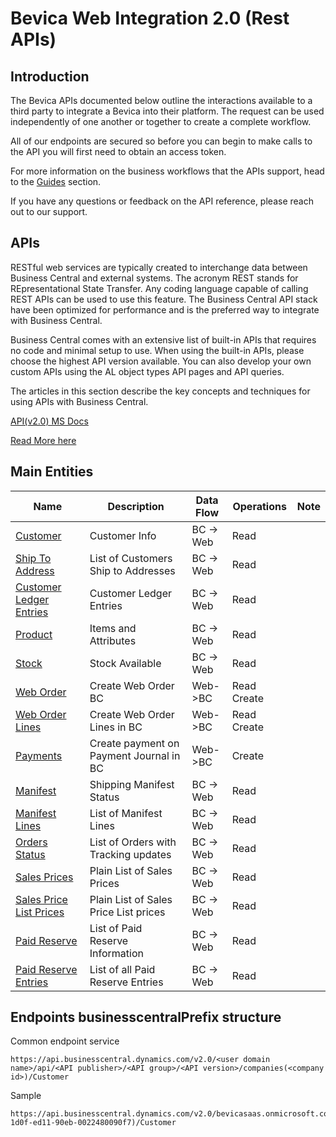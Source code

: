 # Bevica Web Integration 2.0 (Rest APIs)


## Introduction

The Bevica APIs documented below outline the interactions available to a third party to integrate a Bevica into their platform.
 The  request can be used independently of one another or together to create a complete workflow.

All of our endpoints are secured so before you can begin to make calls to the API you will first need to obtain an access token.

For more information on the business workflows that the APIs support, head to the [Guides](https://tvisiontech.freshdesk.com/) section.

If you have any questions or feedback on the API reference, please reach out to our support.

## APIs

RESTful web services are typically created to interchange data between Business Central and external systems. The acronym REST stands for REpresentational State Transfer. Any coding language capable of calling REST APIs can be used to use this feature. The Business Central API stack have been optimized for performance and is the preferred way to integrate with Business Central.

Business Central comes with an extensive list of built-in APIs that requires no code and minimal setup to use. When using the built-in APIs, please choose the highest API version available. You can also develop your own custom APIs using the AL object types API pages and API queries.

The articles in this section describe the key concepts and techniques for using APIs with Business Central.

[API(v2.0) MS Docs](https://docs.microsoft.com/en-us/dynamics365/business-central/dev-itpro/api-reference/v2.0/)


[Read More here](/Docs/README.md)

## Main Entities

| Name | Description | Data Flow | Operations | Note|
| ----------- | ----------- | ----------- | -------- | ---------- |
| [Customer](/Docs/APIs/Get-Customer.md) | Customer Info| BC -> Web | Read | |
| [Ship To Address](/Docs/APIs/Get-Ship-To-Address) | List of Customers Ship to Addresses | BC -> Web | Read | |
| [Customer Ledger Entries](/Docs/APIs/Get-Customer-Ledger-Entries) | Customer Ledger Entries | BC -> Web | Read | | 
| [Product](/Docs/APIs/Get-Products) | Items and Attributes | BC -> Web | Read | |
| [Stock](/Docs/APIs/Get-Stock) | Stock Available  | BC -> Web | Read | |
| [Web Order](/Docs/APIs/Create-Web-Order) | Create Web Order BC | Web->BC    | Read Create | |
| [Web Order Lines](#/Docs/APIs/Create-Web-Order-Lines) | Create Web Order Lines in BC | Web->BC    | Read Create | |
| [Payments](/Docs/APIs/Create-Payment) | Create payment on Payment Journal in BC | Web->BC | Create | |
| [Manifest](/Docs/APIs/Get-Manifest) | Shipping Manifest Status | BC -> Web | Read | |
| [Manifest Lines](/Docs/APIs/Get--Manifest-Lines) | List of Manifest Lines | BC -> Web | Read | |
| [Orders Status](/Docs/APIs/Get-Orders-Status) | List of Orders with Tracking updates | BC -> Web | Read | |
| [Sales Prices](/Docs/APIs/Get-Sales-Prices) | Plain List of Sales Prices| BC -> Web | Read | |
| [Sales Price List Prices](#/Docs/APIs/Get-Sales-Price-List-Prices) | Plain List of Sales Price List prices| BC -> Web | Read | |
| [Paid Reserve](/Docs/APIs/Get-Paid-Reserve) | List of Paid Reserve Information| BC -> Web | Read | |
| [Paid Reserve Entries](/Docs/APIs/Get-Paid-Reserve-Entries) | List of all Paid Reserve Entries| BC -> Web | Read | |

## Endpoints businesscentralPrefix structure

Common endpoint service

~~~ api
https://api.businesscentral.dynamics.com/v2.0/<user domain name>/api/<API publisher>/<API group>/<API version>/companies(<company id>)/Customer
~~~

Sample

~~~ api
https://api.businesscentral.dynamics.com/v2.0/bevicasaas.onmicrosoft.com/tvt_develop/api/tvisiontech/webbevica/v2.0/companies(08f3eaa4-1d0f-ed11-90eb-0022480090f7)/Customer
~~~